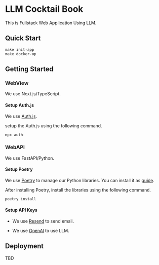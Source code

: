 # LLM Cocktail Book

This is Fullstack Web Application Using LLM.

## Quick Start

```
make init-app
make docker-up
```

## Getting Started

### WebView

We use Next.js/TypeScript.

#### Setup Auth.js

We use [Auth.js](https://authjs.dev/).

setup the Auth.js using the following command.
```bash
npx auth
```


### WebAPI

We use FastAPI/Python.

#### Setup Poetry

We use [Poetry](https://python-poetry.org/) to manage our Python libraries. You can install it as [guide](https://python-poetry.org/docs/#installation).

After installing Poetry, install the libraries using the following command.

```bash
poetry install
```

#### Setup API Keys

* We use [Resend](https://resend.com/) to send email.

* We use [OpenAI](https://openai.com/ja-JP/) to use LLM.



## Deployment

TBD


